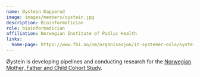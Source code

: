 ```yaml
---
name: Øystein Kapperud
image: images/members/oystein.jpg
description: Bioinformatician
role: bioinformatician
affiliation: Norwegian Institute of Public Health
links:
  home-page: https://www.fhi.no/om/organisasjon/it-systemer-oslo/oystein-kapperud
---
```


Øystein is developing pipelines and conducting research for the [Norwegian Mother, Father and Child Cohort Study](fhi.no/en/studies/moba).
